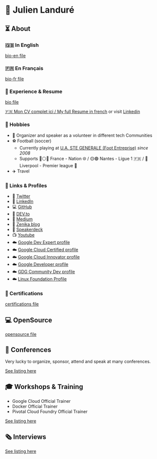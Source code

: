 # 🚀 Julien Landuré

## ⏳ About

### 🇬🇧 In English

[bio-en file](bio/bio-en.md ':include')

### 🇫🇷 En Français 

[bio-fr file](bio/bio-fr.md ':include')

### 📝 Experience & Resume

[bio file](bio/README.md ':include')

[🇫🇷 Mon CV complet ici / My full Resume in french](cv/) or visit [Linkedin](https://www.linkedin.com/in/jlandure/)

### 💚 Hobbies

- 💬 Organizer and speaker as a volunteer in different tech Communities
- ⚽ Football (soccer)
  - Currently playing at [U.A. STE GENERALE (Foot Entreprise)](https://foot44.fff.fr/recherche-clubs/?scl=27776) _since 2008_
  - Supports 🔵⚪🔴 France - Nation 🌐 / 🟡🟢 Nantes - Ligue 1 🇫🇷 / 🔴 Liverpool  - Premier league 🏴󠁧󠁢󠁥󠁮󠁧󠁿
- ✈️ Travel

### 📝 Links & Profiles

- 🧵 [Twitter](https://twitter.com/jlandure)
- 🧵 [LinkedIn](https://linkedin.com/in/jlandure)
- 💻 [GitHub](https://github.com/jlandure)
- 📝 [DEV.to](https://dev.to/jlandure)
- 📝 [Medium](https://medium.com/@jlandure)
- 📝 [Zenika blog](https://blog.zenika.com/author/jlandure2/)
- 📣 [Speakerdeck](https://speakerdeck.com/jlandure)
- 📺 [Youtube](https://www.youtube.com/playlist?list=PLdVDu8iO6zrMurVwGrFR23uw5OtGh4vFx)
- ☁️ [Google Dev Expert profile](https://developers.google.com/community/experts/directory/profile/profile-julien-landure)
- ☁️ [Google Cloud Certified profile](https://googlecloudcertified.credential.net/profile/23cbb12250b56e515cdb93d9094fe1ef49f58a66)
- ☁️ [Google Cloud Innovator profile](https://cloud.google.com/innovators/innovator?profileId=100299809483477367723)
- ☁️ [Google Developer profile](https://g.dev/jlandure)
- ☁️ [GDG Community Dev profile](https://gdg.community.dev/u/mcek2k/)
- ☁️ [Linux Foundation Profile](https://openprofile.dev/profile/jlandure)


### 🏅 Certifications

[certifications file](certifications/README.md ':include')

## 💻 OpenSource

[opensource file](opensource/README.md ':include')

## 📣 Conferences

Very lucky to organize, sponsor, attend and speak at many conferences.

[See listing here](conference/)

## 🎓 Workshops & Training

- Google Cloud Official Trainer 
- Docker Official Trainer 
- Pivotal Cloud Foundry Official Trainer 

[See listing here](workshop/)

## 🗞️ Interviews

[See listing here](./external/README.md ':include')
